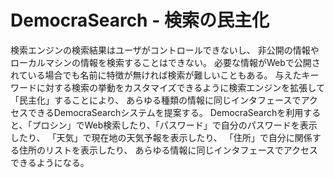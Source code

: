 <h1>DemocraSearch - 検索の民主化</h1>

<div>
検索エンジンの検索結果はユーザがコントロールできないし、
非公開の情報やローカルマシンの情報を検索することはできない。
必要な情報がWebで公開されている場合でも名前に特徴が無ければ検索が難しいこともある。
与えたキーワードに対する検索の挙動をカスタマイズできるように検索エンジンを拡張して「民主化」することにより、
あらゆる種類の情報に同じインタフェースでアクセスできるDemocraSearchシステムを提案する。
DemocraSearchを利用すると、「プロシン」でWeb検索したり、「パスワード」で自分のパスワードを表示したり、
「天気」で現在地の天気予報を表示したり、
「住所」で自分に関係する住所のリストを表示したり、
あらゆる情報に同じインタフェースでアクセスできるようになる。
</div>
